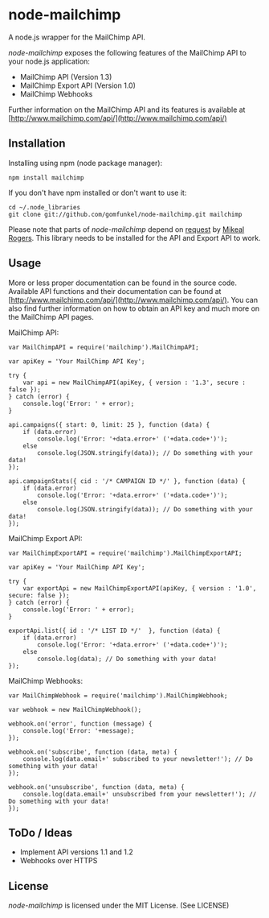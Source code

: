 node-mailchimp
==============

A node.js wrapper for the MailChimp API.

_node-mailchimp_ exposes the following features of the MailChimp API to your
node.js application:
 
 * MailChimp API (Version 1.3)
 * MailChimp Export API (Version 1.0)
 * MailChimp Webhooks 

Further information on the MailChimp API and its features is available at  
[http://www.mailchimp.com/api/](http://www.mailchimp.com/api/)

Installation
------------

Installing using npm (node package manager):

    npm install mailchimp
    
If you don't have npm installed or don't want to use it:

    cd ~/.node_libraries
    git clone git://github.com/gomfunkel/node-mailchimp.git mailchimp

Please note that parts of _node-mailchimp_ depend on 
[request](http://github.com/mikeal/node-utils/tree/master/request) by 
[Mikeal Rogers](http://github.com/mikeal). This library needs to be installed 
for the API and Export API to work.

Usage
-----

More or less proper documentation can be found in the source code. Available
API functions and their documentation can be found at 
[http://www.mailchimp.com/api/](http://www.mailchimp.com/api/). You can also
find further information on how to obtain an API key and much more on the 
MailChimp API pages.

MailChimp API:

    var MailChimpAPI = require('mailchimp').MailChimpAPI;
    
    var apiKey = 'Your MailChimp API Key';
    
    try { 
        var api = new MailChimpAPI(apiKey, { version : '1.3', secure : false });
    } catch (error) {
        console.log('Error: ' + error);
    }
    
    api.campaigns({ start: 0, limit: 25 }, function (data) {
        if (data.error)
            console.log('Error: '+data.error+' ('+data.code+')');
        else
            console.log(JSON.stringify(data)); // Do something with your data!
    });
    
    api.campaignStats({ cid : '/* CAMPAIGN ID */' }, function (data) {
        if (data.error)
            console.log('Error: '+data.error+' ('+data.code+')');
        else
            console.log(JSON.stringify(data)); // Do something with your data!
    });
    
MailChimp Export API:

    var MailChimpExportAPI = require('mailchimp').MailChimpExportAPI;
    
    var apiKey = 'Your MailChimp API Key';

    try { 
        var exportApi = new MailChimpExportAPI(apiKey, { version : '1.0', secure: false });
    } catch (error) {
        console.log('Error: ' + error);
    }

    exportApi.list({ id : '/* LIST ID */'  }, function (data) {
        if (data.error)
            console.log('Error: '+data.error+' ('+data.code+')');
        else
            console.log(data); // Do something with your data!
    });
    
MailChimp Webhooks:

    var MailChimpWebhook = require('mailchimp').MailChimpWebhook;
    
    var webhook = new MailChimpWebhook();
    
    webhook.on('error', function (message) {
        console.log('Error: '+message);
    });
    
    webhook.on('subscribe', function (data, meta) {
        console.log(data.email+' subscribed to your newsletter!'); // Do something with your data!
    });
    
    webhook.on('unsubscribe', function (data, meta) {
        console.log(data.email+' unsubscribed from your newsletter!'); // Do something with your data!
    });

ToDo / Ideas
------------

 * Implement API versions 1.1 and 1.2
 * Webhooks over HTTPS
    
License
-------

_node-mailchimp_ is licensed under the MIT License. (See LICENSE) 